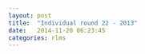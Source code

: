 ```yaml
---
layout: post
title:  "Individual round 22 - 2013"
date:   2014-11-20 06:23:45
categories: rlms
---
```




[jekyll-gh]: https://github.com/mojombo/jekyll
[jekyll]:    http://jekyllrb.com
